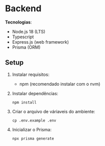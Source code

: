 # Backend

**Tecnologias**:
- Node.js 18 (LTS)
- Typescript
- Express.js (web framework)
- Prisma (ORM)


## Setup

1. Instalar requisitos:
   - npm (recomendado instalar com o nvm)

2. Instalar dependências:
   ```
   npm install
   ```

3. Criar o arquivo de váriaveis do ambiente:
   ```
   cp .env.example .env
   ```

4. Inicializar o Prisma:
   ```
   npx prisma generate
   ```